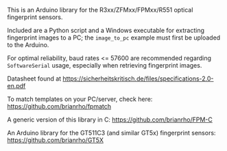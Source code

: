This is an Arduino library for the R3xx/ZFMxx/FPMxx/R551 optical fingerprint sensors.

Included are a Python script and a Windows executable for extracting fingerprint images to a PC; 
the `image_to_pc` example must first be uploaded to the Arduino. 

For optimal reliability, baud rates <= 57600 are recommended regarding `SoftwareSerial` usage, 
especially when retrieving fingerprint images. 

Datasheet found at https://sicherheitskritisch.de/files/specifications-2.0-en.pdf

To match templates on your PC/server, check here: https://github.com/brianrho/fpmatch

A generic version of this library in C: https://github.com/brianrho/FPM-C

An Arduino library for the GT511C3 (and similar GT5x) fingerprint sensors: https://github.com/brianrho/GT5X
